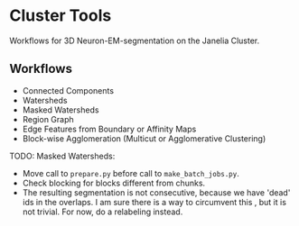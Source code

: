 # Cluster Tools

Workflows for 3D Neuron-EM-segmentation on the Janelia Cluster.

## Workflows

- Connected Components
- Watersheds
- Masked Watersheds
- Region Graph
- Edge Features from Boundary or Affinity Maps
- Block-wise Agglomeration (Multicut or Agglomerative Clustering)

TODO: Masked Watersheds:
- Move call to  `prepare.py` before call to `make_batch_jobs.py`.
- Check blocking for blocks different from chunks.
- The resulting segmentation is not consecutive, because we have 'dead' ids
  in the overlaps. I am sure there is a way to circumvent this , but it is not
  trivial. For now, do a relabeling instead.
